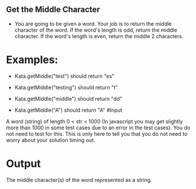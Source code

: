 ## Get the Middle Character

- You are going to be given a word. Your job is to return the middle character of the word. If the word's length is odd, return the middle character. If the word's length is even, return the middle 2 characters.

# Examples:

- Kata.getMiddle("test") should return "es"

- Kata.getMiddle("testing") should return "t"

- Kata.getMiddle("middle") should return "dd"

- Kata.getMiddle("A") should return "A"
  #Input

A word (string) of length 0 < str < 1000 (In javascript you may get slightly more than 1000 in some test cases due to an error in the test cases). You do not need to test for this. This is only here to tell you that you do not need to worry about your solution timing out.

# Output

The middle character(s) of the word represented as a string.
